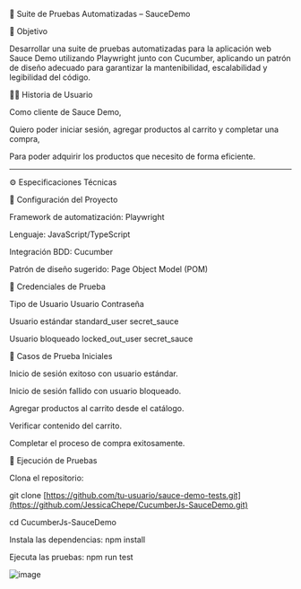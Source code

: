 🧪 Suite de Pruebas Automatizadas – SauceDemo

📌 Objetivo


Desarrollar una suite de pruebas automatizadas para la aplicación web Sauce Demo utilizando Playwright junto con Cucumber, aplicando un patrón de diseño adecuado para garantizar la mantenibilidad, escalabilidad y legibilidad del código.

🧑‍💻 Historia de Usuario

Como cliente de Sauce Demo,

Quiero poder iniciar sesión, agregar productos al carrito y completar una compra,

Para poder adquirir los productos que necesito de forma eficiente.

_________________________________________________________________________________________

⚙️ Especificaciones Técnicas

🔧 Configuración del Proyecto

Framework de automatización: Playwright

Lenguaje: JavaScript/TypeScript

Integración BDD: Cucumber

Patrón de diseño sugerido: Page Object Model (POM)

🔐 Credenciales de Prueba

Tipo de Usuario	Usuario	Contraseña

Usuario estándar	standard_user	secret_sauce

Usuario bloqueado	locked_out_user	secret_sauce



🧪 Casos de Prueba Iniciales

Inicio de sesión exitoso con usuario estándar.

Inicio de sesión fallido con usuario bloqueado.

Agregar productos al carrito desde el catálogo.

Verificar contenido del carrito.

Completar el proceso de compra exitosamente.


🚀 Ejecución de Pruebas

Clona el repositorio:

git clone [https://github.com/tu-usuario/sauce-demo-tests.git](https://github.com/JessicaChepe/CucumberJs-SauceDemo.git)

cd CucumberJs-SauceDemo

Instala las dependencias:
npm install

Ejecuta las pruebas:
npm run test

![image](https://github.com/user-attachments/assets/51330dfe-871d-4d9a-af87-f7fa08842f99)


